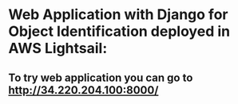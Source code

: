 # Web Application with Django for Object Identification deployed in AWS Lightsail:
 ## To try web application you can go to http://34.220.204.100:8000/ 

